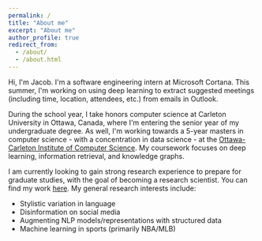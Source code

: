 ```yaml
---
permalink: /
title: "About me"
excerpt: "About me"
author_profile: true
redirect_from: 
  - /about/
  - /about.html
---
```


Hi, I'm Jacob. I'm a software engineering intern at Microsoft Cortana. This summer, I'm working on using deep learning to extract suggested meetings (including time, location, attendees, etc.) from emails in Outlook. 

During the school year, I take honors computer science at Carleton University in Ottawa, Canada, where I'm entering the senior year of my undergraduate degree. As well, I'm working towards a 5-year masters in computer science - with a concentration in data science - at the [Ottawa-Carleton Institute of Computer Science](https://carleton.ca/scs/mcs-accelerated-stream/). My coursework focuses on deep learning, information retrieval, and knowledge graphs.

I am currently looking to gain strong research experience to prepare for graduate studies, with the goal of becoming a research scientist. You can find my work [here](/research/). My general research interests include: 

* Stylistic variation in language
* Disinformation on social media
* Augmenting NLP models/representations with structured data
* Machine learning in sports (primarily NBA/MLB)